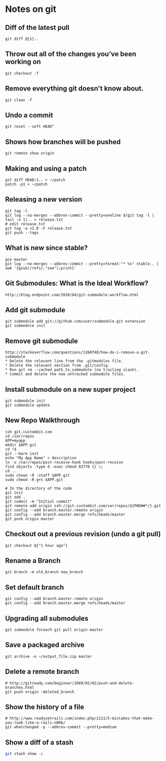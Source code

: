 # Notes on git

## Diff of the latest pull

    git diff @{1}..

## Throw out all of the changes you’ve been working on

    git checkout -f

## Remove everything git doesn't know about.

    git clean -f

## Undo a commit

    git reset --soft HEAD^

## Shows how branches will be pushed

    git remote show origin

## Making and using a patch

    git diff HEAD~1.. > ~/patch
    patch -p1 < ~/patch

## Releasing a new version

    git tag -l
    git log --no-merges --abbrev-commit --pretty=oneline $(git tag -l | tail -n 1).. > release.txt
    # edit release.txt
    git tag -a v2.0 -F release.txt
    git push --tags

## What is new since stable?

    gco master
    git log --no-merges --abbrev-commit --pretty=format:"* %s" stable.. | awk '{gsub(/refs/,"see");print}'

## Git Submodules: What is the Ideal Workflow?

    http://blog.endpoint.com/2010/04/git-submodule-workflow.html

## Add git submodule

    git submodule add git://github.com/user/submodule.git extension
    git submodule init

## Remove git submodule

    http://stackoverflow.com/questions/1260748/how-do-i-remove-a-git-submodule
    * Delete the relevant line from the .gitmodules file.
    * Delete the relevant section from .git/config.
    * Run git rm --cached path_to_submodule (no trailing slash).
    * Commit and delete the now untracked submodule files.

    
## Install submodule on a new super project

    git submodule init
    git submodule update

## New Repo Walkthrough

    ssh git.custombit.com
    cd /var/repos
    APP=myapp
    mkdir $APP.git
    cd !$
    git --bare init
    echo "My App Name" > description
    ln -s /var/repos/post-receive-hook hooks/post-receive
    find objects -type d -exec chmod 02770 {} \;
    cd ..
    sudo chown -R :staff $APP.git
    sudo chmod -R g+s $APP.git

    # In the directory of the code
    git init
    git add .
    git commit -m "Initial commit"
    git remote add origin ssh://git.custombit.com/var/repos/${PWD##*/}.git
    git config --add branch.master.remote origin
    git config --add branch.master.merge refs/heads/master
    git push origin master

## Checkout out a previous revision (undo a git pull)

    git checkout @{"1 hour ago"}

## Rename a Branch

    git branch -m old_branch new_branch

## Set default branch

    git config --add branch.master.remote origin
    git config --add branch.master.merge refs/heads/master

## Upgrading all submodules

    git submodule foreach git pull origin master

## Save a packaged archive

    git archive -o ~/output_file.zip master
    
## Delete a remote branch

    # http://gitready.com/beginner/2009/02/02/push-and-delete-branches.html
    git push origin :deleted_branch

## Show the history of a file

    # http://www.readysetrails.com/index.php/2111/5-mistakes-that-make-you-look-like-a-rails-n00b/
    git whatchanged -p --abbrev-commit --pretty=medium

## Show a diff of a stash

```bash
git stash show -p
```
